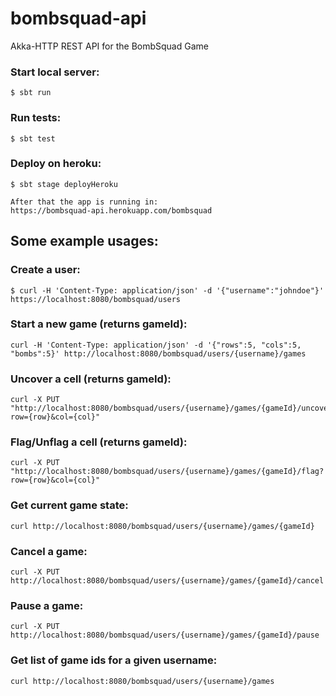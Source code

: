 # bombsquad-api
Akka-HTTP REST API for the BombSquad Game

### Start local server: 
```
$ sbt run
```

### Run tests:
```
$ sbt test
```

### Deploy on heroku:
```
$ sbt stage deployHeroku

After that the app is running in:
https://bombsquad-api.herokuapp.com/bombsquad
```

## Some example usages:

### Create a user:
```
$ curl -H 'Content-Type: application/json' -d '{"username":"johndoe"}' https://localhost:8080/bombsquad/users
```
### Start a new game (returns gameId):
```
curl -H 'Content-Type: application/json' -d '{"rows":5, "cols":5, "bombs":5}' http://localhost:8080/bombsquad/users/{username}/games
```
### Uncover a cell (returns gameId):
```
curl -X PUT "http://localhost:8080/bombsquad/users/{username}/games/{gameId}/uncover?row={row}&col={col}"
```
### Flag/Unflag a cell (returns gameId):
```
curl -X PUT "http://localhost:8080/bombsquad/users/{username}/games/{gameId}/flag?row={row}&col={col}"
```
### Get current game state:
```
curl http://localhost:8080/bombsquad/users/{username}/games/{gameId}
```
### Cancel a game:
```
curl -X PUT http://localhost:8080/bombsquad/users/{username}/games/{gameId}/cancel
```
### Pause a game:
```
curl -X PUT http://localhost:8080/bombsquad/users/{username}/games/{gameId}/pause
```
### Get list of game ids for a given username:
```
curl http://localhost:8080/bombsquad/users/{username}/games
```

